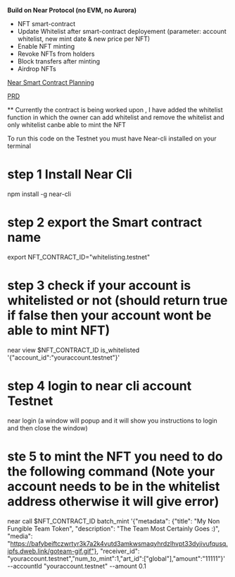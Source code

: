**Build on Near Protocol (no EVM, no Aurora)**

- NFT smart-contract
- Update Whitelist after smart-contract deployement (parameter: account whitelist, new mint date & new price per NFT)
- Enable NFT minting
- Revoke NFTs from holders
- Block transfers after minting
- Airdrop NFTs

[Near Smart Contract Planning](https://www.notion.so/zero-code/Near-Smart-Contract-planning-PRD-a7c3ca9ce6e34e2fa7c8b855a9d56c77)

[PRD](https://zero-code.notion.site/Product-Requirement-Document-Build-NFT-Smart-Contract-on-Near-using-Rust-4c9037eda1a54c72a1be918696bcf397)


** Currently the contract is being worked upon , I have added the whitelist function in which the owner can add whitelist and remove the whitelist and only whitelist canbe able to mint the NFT  



To run this code on the Testnet you must have Near-cli installed on your terminal 


step 1  Install Near Cli 
========================
npm install -g near-cli

step 2  export the Smart contract name 
=======================================
export NFT_CONTRACT_ID="whitelisting.testnet"

step 3 check if your account is whitelisted or not (should return true if false then your account wont be able to mint NFT)
==========================================================================================================================
near view $NFT_CONTRACT_ID is_whitelisted '{"account_id":"youraccount.testnet"}'

step 4 login to near cli account Testnet 
=========================================
near login (a window will popup  and it will show you instructions to login and then close the window)


ste 5 to mint the NFT you need to do the following command  (Note your account needs to be in the whitelist address otherwise it will give error) 
==========================================================
near call $NFT_CONTRACT_ID batch_mint '{"metadata": {"title": "My Non Fungible Team Token", "description": "The Team Most Certainly Goes :)", "media": "https://bafybeiftczwrtyr3k7a2k4vutd3amkwsmaqyhrdzlhvpt33dyjivufqusq.ipfs.dweb.link/goteam-gif.gif"}, "receiver_id": "youraccount.testnet","num_to_mint":1,"art_id":["global"],"amount":"11111"}' --accountId "youraccount.testnet"  --amount 0.1
